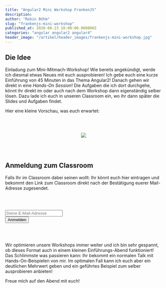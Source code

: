 ```yaml
---
title: "Angular2 Mini Workshop FrankenJS"
description:
author: "Robin Böhm"
slug: "frankenjs-mini-workshop"
published_at: 2020-08-23 10:00:00.000000Z
categories: "angular angular2 angular4"
header_image: "/artikel/header_images/frankenjs-mini-workshop.jpg"
---
```


## Die Idee
Einladung zum Mini-Mitmach-Workshop! Wie bereits angekündigt, werde ich diesmal etwas Neues mit euch ausprobieren! Ich gebe euch eine kurze Einführung von 45 Minuten in das Thema Angular2! Danach gehen wir direkt in eine *Hands-On Session*! Die Aufgaben die ich dort durchgehe, könnt ihr direkt im oder auch nach dem Workshop dann eigenständig selber lösen. Dazu lade ich euch in unseren Classroom ein, wo ihr dann später die Slides und Aufgaben findet.

Hier eine kleine Vorschau, was euch erwartet:

<br/><br/>

<center>
<img src="medium_Screen-Shot-2016-09-27-at-10.00.19.png?v=63642184659"/>
</center>

<br/><br/>

## Anmeldung zum Classroom

Falls Ihr im Classroom dabei seinen wollt: Ihr könnt euch hier eintragen und bekommt den Link zum Classroom direkt nach der Bestätigung euerer Mail-Adresse zugesendet.

<br/><br/>

<form action="//angularjs.us5.list-manage.com/subscribe/post?u=465db430c1cb88ec6dea2ca40&amp;id=7e804310eb&amp;VIA=mini-workshop-talk&amp;group[20925][1]=1" method="post" target="_blank">
          <div class="row">
            <div class="col-xs-12 col-md-5 offset-md-2">
              <input type="email" value="" name="EMAIL" class="form-control form-control-lg" placeholder="Deine E-Mail-Adresse" required="">
            </div>
            <div class="col-xs-12 col-md-3">
              <input type="submit" value="Anmelden" class="btn btn-block btn-lg btn-primary">
            </div>
          </div>
        </form>

<br/><br/>

Wir optimieren unsere Workshops immer weiter und ich bin sehr gespannt, ob dieses Format auch in einem kleinen Einführungs-Abend funktioniert! Das Schlimmste was passieren kann: Ihr bekommt ein normalen Talk mit Hands-On-Beispielen von mir. Im optimalen Fall kann ich euch aber ein deutlichen Mehrwert geben und ein geführtes Beispiel zum selber ausprobieren anbieten!


Freue mich auf den Abend mit euch!
